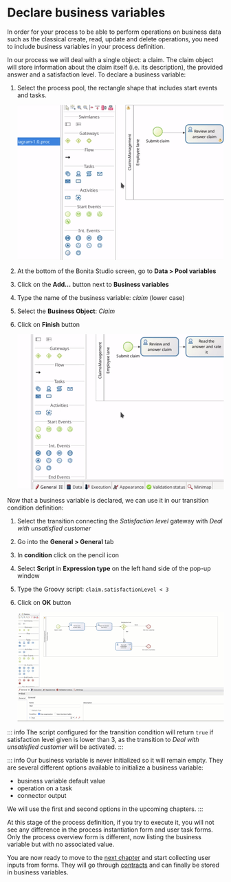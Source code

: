# Declare business variables

In order for your process to be able to perform operations on business data such as the classical create, read, update and delete operations, you need to include business variables in your process definition.

In our process we will deal with a single object: a claim. The claim object will store information about the claim itself (i.e. its description), the provided answer and a satisfaction level. To declare a business variable:

1. Select the process pool, the rectangle shape that includes start events and tasks.

   ![Select the pool](images/getting-started-tutorial/declare-business-variable/select-process-pool.gif)<!--{.img-responsive .img-thumbnail}--> 

2. At the bottom of the Bonita Studio screen, go to **Data > Pool variables**
3. Click on the **Add...** button next to **Business variables**
4. Type the name of the business variable: _claim_ (lower case)
5. Select the **Business Object**: _Claim_
6. Click on **Finish** button

   ![Declare business variable](images/getting-started-tutorial/declare-business-variable/declare-business-variable.gif)<!--{.img-responsive .img-thumbnail}-->

Now that a business variable is declared, we can use it in our transition condition definition:

1. Select the transition connecting the _Satisfaction level_ gateway with _Deal with unsatisfied customer_
2. Go into the **General > General** tab
3. In **condition** click on the pencil icon
4. Select **Script** in **Expression type** on the left hand side of the pop-up window
5. Type the Groovy script: `claim.satisfactionLevel < 3`
6. Click on **OK** button

   ![Define transition condition using business variable value](images/getting-started-tutorial/declare-business-variable/define-condition.gif)<!--{.img-responsive .img-thumbnail}-->

::: info
The script configured for the transition condition will return `true` if satisfaction level given is lower than 3, as the transition to _Deal with unsatisfied customer_ will be activated.
:::

::: info
Our business variable is never initialized so it will remain empty. They are several different options available to initialize a business variable:

- business variable default value
- operation on a task
- connector output

We will use the first and second options in the upcoming chapters.
:::

At this stage of the process definition, if you try to execute it, you will not see any difference in the process instantiation form and user task forms. Only the process overview form is different, now listing the business variable but with no associated value.

You are now ready to move to the [next chapter](declare-contracts.md) and start collecting user inputs from forms. They will go through [contracts](declare-contracts.md) and can finally be stored in business variables.
